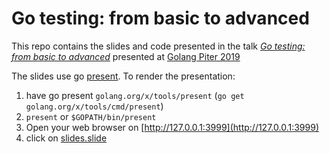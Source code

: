  # Go testing: from basic to advanced
 
This repo contains the slides and code presented in the talk _[Go testing: from basic to advanced](https://golangpiter.com/en/materials/2661)_
presented at [Golang Piter 2019](https://golangpiter.com/en)

The slides use go [present](https://godoc.org/golang.org/x/tools/present). To render the presentation:
1. have go present `golang.org/x/tools/present` (`go get golang.org/x/tools/cmd/present`)
3. `present` or `$GOPATH/bin/present`
4. Open your web browser on [http://127.0.0.1:3999](http://127.0.0.1:3999)
5. click on [slides.slide](http://127.0.0.1:3999/slides.slide)


